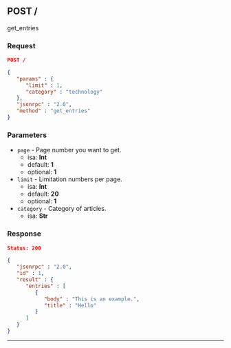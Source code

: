 ## POST /

get_entries

### Request

```json
POST /

{
   "params" : {
      "limit" : 1,
      "category" : "technology"
   },
   "jsonrpc" : "2.0",
   "method" : "get_entries"
}

```

### Parameters

* `page` - Page number you want to get.
  * isa: **Int**
  * default: **1**
  * optional: **1**
* `limit` - Limitation numbers per page.
  * isa: **Int**
  * default: **20**
  * optional: **1**
* `category` - Category of articles.
  * isa: **Str**

### Response

```json
Status: 200

{
   "jsonrpc" : "2.0",
   "id" : 1,
   "result" : {
      "entries" : [
         {
            "body" : "This is an example.",
            "title" : "Hello"
         }
      ]
   }
}

```

---

